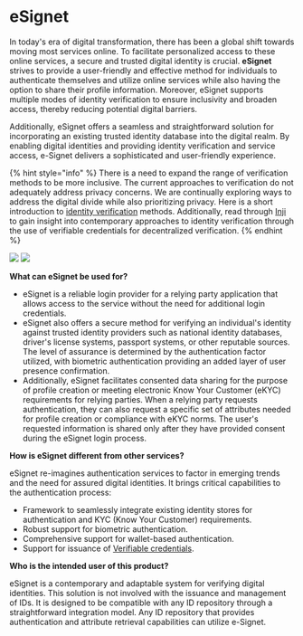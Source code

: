 # eSignet

In today's era of digital transformation, there has been a global shift towards moving most services online. To facilitate personalized access to these online services, a secure and trusted digital identity is crucial. **eSignet** strives to provide a user-friendly and effective method for individuals to authenticate themselves and utilize online services while also having the option to share their profile information. Moreover, eSignet supports multiple modes of identity verification to ensure inclusivity and broaden access, thereby reducing potential digital barriers.

Additionally, eSignet offers a seamless and straightforward solution for incorporating an existing trusted identity database into the digital realm. By enabling digital identities and providing identity verification and service access, e-Signet delivers a sophisticated and user-friendly experience.

{% hint style="info" %}
There is a need to expand the range of verification methods to be more inclusive. The current approaches to verification do not adequately address privacy concerns. We are continually exploring ways to address the digital divide while also prioritizing privacy. Here is a short introduction to [identity verification](glossary.md#identity-verification) methods. Additionally, read through [Inji](https://docs.mosip.io/inji/) to gain insight into contemporary approaches to identity verification through the use of verifiable credentials for decentralized verification.
{% endhint %}

![](\_images/e-signet-qr.jpg) ![](\_images/e-signet-bio.jpg)

**What can eSignet be used for?**

* eSignet is a reliable login provider for a relying party application that allows access to the service without the need for additional login credentials.
* eSignet also offers a secure method for verifying an individual's identity against trusted identity providers such as national identity databases, driver's license systems, passport systems, or other reputable sources. The level of assurance is determined by the authentication factor utilized, with biometric authentication providing an added layer of user presence confirmation.
* Additionally, eSignet facilitates consented data sharing for the purpose of profile creation or meeting electronic Know Your Customer (eKYC) requirements for relying parties. When a relying party requests authentication, they can also request a specific set of attributes needed for profile creation or compliance with eKYC norms. The user's requested information is shared only after they have provided consent during the eSignet login process.

**How is eSignet different from other services?**

eSignet re-imagines authentication services to factor in emerging trends and the need for assured digital identities. It brings critical capabilities to the authentication process:

* Framework to seamlessly integrate existing identity stores for authentication and KYC (Know Your Customer) requirements.
* Robust support for biometric authentication.
* Comprehensive support for wallet-based authentication.
* Support for issuance of [Verifiable credentials](integration/vc-issuer.md).

**Who is the intended user of this product?**

eSignet is a contemporary and adaptable system for verifying digital identities. This solution is not involved with the issuance and management of IDs. It is designed to be compatible with any ID repository through a straightforward integration model. Any ID repository that provides authentication and attribute retrieval capabilities can utilize e-Signet.

